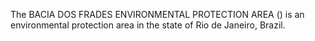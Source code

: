 The BACIA DOS FRADES ENVIRONMENTAL PROTECTION AREA () is an environmental protection area in the state of Rio de Janeiro, Brazil.
